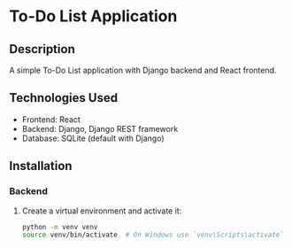 # To-Do List Application

## Description
A simple To-Do List application with Django backend and React frontend.

## Technologies Used
- Frontend: React
- Backend: Django, Django REST framework
- Database: SQLite (default with Django)

## Installation

### Backend
1. Create a virtual environment and activate it:
   ```bash
   python -m venv venv
   source venv/bin/activate  # On Windows use `venv\Scripts\activate`
```
